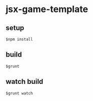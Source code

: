 # jsx-game-template


## setup

```
$npm install
```

## build

```
$grunt
```

## watch build

```
$grunt watch
```


